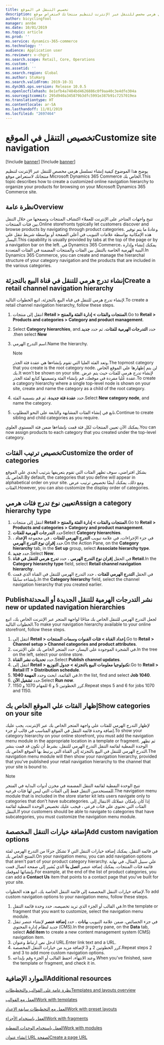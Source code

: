 ```yaml
---
title: تخصيص التنقل في الموقع
description: يوضح هذا الموضوع كيفية إنشاء تسلسل هرمي مخصص للتنقل عبر الإنترنت لتنظيم منتجاتك لاستعراض موقع Microsoft Dynamics 365 Commerce الخاص بك.
author: bicyclingfool
manager: annbe
ms.date: 10/01/2019
ms.topic: article
ms.prod: ''
ms.service: dynamics-365-commerce
ms.technology: ''
audience: Application user
ms.reviewer: v-chgri
ms.search.scope: Retail, Core, Operations
ms.custom: ''
ms.assetid: ''
ms.search.region: Global
ms.author: StuHarg
ms.search.validFrom: 2019-10-31
ms.dyn365.ops.version: Release 10.0.5
ms.openlocfilehash: 8e1efb4a7484bd4626886c0f9aa40c3e4dfe304a
ms.sourcegitcommit: 295d940a345879b3dfc5991e387b91c7257019ea
ms.translationtype: HT
ms.contentlocale: ar-SA
ms.lasthandoff: 11/01/2019
ms.locfileid: "2697464"
---
```

# <a name="customize-site-navigation"></a><span data-ttu-id="42330-103">تخصيص التنقل في الموقع</span><span class="sxs-lookup"><span data-stu-id="42330-103">Customize site navigation</span></span>

[!include [banner](includes/preview-banner.md)]
[!include [banner](includes/banner.md)]

<span data-ttu-id="42330-104">يوضح هذا الموضوع كيفية إنشاء تسلسل هرمي مخصص للتنقل عبر الإنترنت لتنظيم منتجاتك لاستعراض موقع Microsoft Dynamics 365 Commerce الخاص بك.</span><span class="sxs-lookup"><span data-stu-id="42330-104">This topic describes how to create a customized online navigation hierarchy to organize your products for browsing on your Microsoft Dynamics 365 Commerce site.</span></span>

## <a name="overview"></a><span data-ttu-id="42330-105">نظرة عامة</span><span class="sxs-lookup"><span data-stu-id="42330-105">Overview</span></span>

<span data-ttu-id="42330-106">تتيح واجهات المتاجر على الإنترنت للعملاء اكتشاف المنتجات وتصفحها من خلال التنقل بين فئات المنتجات.</span><span class="sxs-lookup"><span data-stu-id="42330-106">Online storefronts typically let customers discover and browse products by navigating through product categories.</span></span> <span data-ttu-id="42330-107">وعادةً ما يتم توفير هذه الإمكانية بواسطة علامات التبويب في أعلي الصفحة أو بواسطة شريط تنقل علي اليسار.</span><span class="sxs-lookup"><span data-stu-id="42330-107">This capability is usually provided by tabs at the top of the page or by a navigation bar on the left.</span></span> <span data-ttu-id="42330-108">في Dynamics 365 Commerce، يمكنك إنشاء وإدارة البنية الهرمية الخاصة بالتنقل بين الفئات والمنتجات المضمنة في الفئات المتعددة.</span><span class="sxs-lookup"><span data-stu-id="42330-108">In Dynamics 365 Commerce, you can create and manage the hierarchal structure of your category navigation and the products that are included in the various categories.</span></span>

## <a name="create-a-retail-channel-navigation-hierarchy"></a><span data-ttu-id="42330-109">إنشاء تدرج هرمي للتنقل في قناة البيع بالتجزئة</span><span class="sxs-lookup"><span data-stu-id="42330-109">Create a retail channel navigation hierarchy</span></span>

<span data-ttu-id="42330-110">لإنشاء تدرج هرمي للتنقل في قناه البيع بالتجزئة، اتبع الخطوات التالية.</span><span class="sxs-lookup"><span data-stu-id="42330-110">To create a retail channel navigation hierarchy, follow these steps.</span></span>

1. <span data-ttu-id="42330-111">انتقل إلى منتجات **Retail \> المنتجات والفئات \> إدارة الفئة والمنتج**.</span><span class="sxs-lookup"><span data-stu-id="42330-111">Go to **Retail \> Products and categories \> Category and product management**.</span></span>
1. <span data-ttu-id="42330-112">حدد **‏‫التدرجات الهرمية للفئات**، ثم حدد **جديد**.</span><span class="sxs-lookup"><span data-stu-id="42330-112">Select **Category hierarchies**, and then select **New**.</span></span>
1. <span data-ttu-id="42330-113">اسم التدرج الهرمي.</span><span class="sxs-lookup"><span data-stu-id="42330-113">Name the hierarchy.</span></span>

    > [!NOTE]
    > <span data-ttu-id="42330-114">وتعد الفئة العليا التي تقوم بإنشاءها هي عقدة فئة الجذر.</span><span class="sxs-lookup"><span data-stu-id="42330-114">The topmost category that you create is the root category node.</span></span> <span data-ttu-id="42330-115">لن يتم إظهارها علي الموقع الخاص بك.</span><span class="sxs-lookup"><span data-stu-id="42330-115">It won't be shown on your site.</span></span> <span data-ttu-id="42330-116">لإنشاء تدرج هرمي للفئات حيث يتم عرض عقدة عُليا مفردة في موقعك، قم بإنشاء الفئة وتسميتها كتابع لفئة الجذر.</span><span class="sxs-lookup"><span data-stu-id="42330-116">To create a category hierarchy where a single top-level node is shown on your site, create and name the category as a child of the root category.</span></span>

1. <span data-ttu-id="42330-117">حدد **عقدة فئة جديدة**، ثم قم بتسمية الفئة.</span><span class="sxs-lookup"><span data-stu-id="42330-117">Select **New category node**, and name the category.</span></span>
1. <span data-ttu-id="42330-118">تابع في إنشاء الفئات المشابهة والتابعة على النحو المطلوب.</span><span class="sxs-lookup"><span data-stu-id="42330-118">Continue to create sibling and child categories as you require.</span></span>

<span data-ttu-id="42330-119">يمكنك الآن تعيين المنتجات لكل فئة قمت بإنشاءها ضمن فئة المستوي العلوي.</span><span class="sxs-lookup"><span data-stu-id="42330-119">You can now assign products to each category that you created under the top-level category.</span></span>

## <a name="customize-the-order-of-categories"></a><span data-ttu-id="42330-120">تخصيص ترتيب الفئات</span><span class="sxs-lookup"><span data-stu-id="42330-120">Customize the order of categories</span></span>

<span data-ttu-id="42330-121">بشكل افتراضي، سوف تظهر الفئات التي تقوم بتعريفها بترتيب أبجدي علي الموقع الخاص بك.</span><span class="sxs-lookup"><span data-stu-id="42330-121">By default, the categories that you define will appear in alphabetical order on your site.</span></span> <span data-ttu-id="42330-122">ومع ذلك، يمكنك أيضًا تخصيص ترتيب عرض الفئات.</span><span class="sxs-lookup"><span data-stu-id="42330-122">However, you can also customize the display order of categories.</span></span>

## <a name="assign-a-category-hierarchy-type"></a><span data-ttu-id="42330-123">تعيين نوع تدرج فئات هرمي</span><span class="sxs-lookup"><span data-stu-id="42330-123">Assign a category hierarchy type</span></span>

1. <span data-ttu-id="42330-124">انتقل إلى منتجات **Retail \> المنتجات والفئات \> إدارة الفئة والمنتج**.</span><span class="sxs-lookup"><span data-stu-id="42330-124">Go to **Retail \> Products and categories \> Category and product management**.</span></span>
1. <span data-ttu-id="42330-125">حدد **التدرجات الهرمية للفئات**</span><span class="sxs-lookup"><span data-stu-id="42330-125">Select **Category hierarchies**.</span></span>
1. <span data-ttu-id="42330-126">في جزء الإجراءات، في علامة تبويب **التدرج الهرمي للفئات** ، في مجموعة **الإعداد‬** ، حدد **إقران نوع التدرج الهرمي**.</span><span class="sxs-lookup"><span data-stu-id="42330-126">On the Action Pane, on the **Category hierarchy** tab, in the **Set up** group, select **Associate hierarchy type**.</span></span>
1. <span data-ttu-id="42330-127">حدد **جديد**.</span><span class="sxs-lookup"><span data-stu-id="42330-127">Select **New**.</span></span>
1. <span data-ttu-id="42330-128">في الحقل **إقران نوع التدرج الهرمي** ، حدد **تدرج هرمي للتنقل في قناة Retail**.</span><span class="sxs-lookup"><span data-stu-id="42330-128">In the **Category hierarchy type** field, select **Retail channel navigation hierarchy**.</span></span>
1. <span data-ttu-id="42330-129">في الحقل **التدرج الهرمي للفئات** ، حدد التدرج الهرمي للتنقل في القناة‬ الذي قمت بإنشاءه سابقًا.</span><span class="sxs-lookup"><span data-stu-id="42330-129">In the **Category hierarchy** field, select the channel navigation hierarchy that you created earlier.</span></span>

## <a name="publish-new-or-updated-navigation-hierarchies"></a><span data-ttu-id="42330-130">نشر ‏‫التدرجات الهرمية للتنقل الجديدة أو المحدثة</span><span class="sxs-lookup"><span data-stu-id="42330-130">Publish new or updated navigation hierarchies</span></span>

<span data-ttu-id="42330-131">لجعل التدرج الهرمي للتنقل الخاص بك متاحًا لواجهة المتجر عبر الإنترنت الخاص بك، اتبع الخطوات التالية.</span><span class="sxs-lookup"><span data-stu-id="42330-131">To make your navigation hierarchy available to your online storefront, follow these steps.</span></span>

1. <span data-ttu-id="42330-132">انتقل إلي **Retail \> إعداد القناة \> فئات القنوات وسمات المنتجات**.</span><span class="sxs-lookup"><span data-stu-id="42330-132">Go to **Retail \> Channel setup \> Channel categories and product attributes**.</span></span>
1. <span data-ttu-id="42330-133">في الشجرة الموجودة علي اليسار، حدد المتجر الخاص بك علي الإنترنت.</span><span class="sxs-lookup"><span data-stu-id="42330-133">In the tree on the left, select your online store.</span></span>
1. <span data-ttu-id="42330-134">حدد **تحديثات نشر القناة**.</span><span class="sxs-lookup"><span data-stu-id="42330-134">Select **Publish channel updates**.</span></span>
1. <span data-ttu-id="42330-135">انتقل إلى **Retail \> تكنولوجيا معلومات البيع بالتجزئة \> جدول التوزيع**.</span><span class="sxs-lookup"><span data-stu-id="42330-135">Go to **Retail \> Retail IT \> Distribution schedule**.</span></span>
1. <span data-ttu-id="42330-136">في القائمة، ابحث وحدد **المهمة 1040**.</span><span class="sxs-lookup"><span data-stu-id="42330-136">In the list, find and select **Job 1040**.</span></span>
1. <span data-ttu-id="42330-137">حدد **تشغيل الآن**.</span><span class="sxs-lookup"><span data-stu-id="42330-137">Select **Run now**.</span></span>
1. <span data-ttu-id="42330-138">كرر الخطوتين 5 و 6 للمهام 1070 و 1150.</span><span class="sxs-lookup"><span data-stu-id="42330-138">Repeat steps 5 and 6 for jobs 1070 and 1150.</span></span>

## <a name="show-categories-on-your-site"></a><span data-ttu-id="42330-139">إظهار الفئات علي الموقع الخاص بك</span><span class="sxs-lookup"><span data-stu-id="42330-139">Show categories on your site</span></span>

<span data-ttu-id="42330-140">لإظهار التدرج الهرمي للفئات علي واجهة المتجر الخاص بك عبر الإنترنت، يجب عليك إضافة وحدة قائمة التنقل في الموقع المناسب في قالب أو جزء.</span><span class="sxs-lookup"><span data-stu-id="42330-140">To show your category hierarchy on your online storefront, you must add the navigation menu module in the appropriate location in a template or fragment.</span></span> <span data-ttu-id="42330-141">ثم تظهر الوحدة النمطية لقائمة التنقل التدرج الهرمي للتنقل، بشرط أن تكون قد قمت بنشر التدرج الهرمي للتنقل في البيع بالتجزئة إلى القناة التي يرتبط بها الموقع الخاص بك.</span><span class="sxs-lookup"><span data-stu-id="42330-141">The navigation menu module will then show your navigation hierarchy, provided that you've published your retail navigation hierarchy to the channel that your site is bound to.</span></span>

> [!NOTE]
> <span data-ttu-id="42330-142">تتيح الوحدة النمطية لقائمة التنقل المضمنة في مخزن أدوات البداية في المتجر للمستخدمين التنقل فقط إلى الفئات التي ليس لها فئات فرعية.</span><span class="sxs-lookup"><span data-stu-id="42330-142">The navigation menu module that is included in the store starter kit lets users navigate only to categories that don't have subcategories.</span></span> <span data-ttu-id="42330-143">إذا كان بإمكان عملائك الانتقال إلى الفئات التي تحتوي على فئات فرعي ، فيجب عليك تخصيص الوحدة النمطية لقائمة التنقل.</span><span class="sxs-lookup"><span data-stu-id="42330-143">If your customers should be able to navigate to categories that have subcategories, you must customize the navigation menu module.</span></span>

## <a name="add-custom-navigation-options"></a><span data-ttu-id="42330-144">إضافة خيارات التنقل المخصصة</span><span class="sxs-lookup"><span data-stu-id="42330-144">Add custom navigation options</span></span>

<span data-ttu-id="42330-145">في قائمة التنقل، يمكنك إضافة خيارات التنقل التي لا تشكل جزءًا من التدرج الهرمي لفئة المنتج الخاص بك.</span><span class="sxs-lookup"><span data-stu-id="42330-145">On your navigation menu, you can add navigation options that aren't part of your product category hierarchy.</span></span> <span data-ttu-id="42330-146">علي سبيل المثال، في نهاية قائمة فئات المنتجات، يمكنك إضافة عنصر **اتصل بنا** الذي يُشير إلى صفحة اتصال قمت بإنشائها لموقعك.</span><span class="sxs-lookup"><span data-stu-id="42330-146">For example, at the end of the list of product categories, you can add a **Contact Us** item that points to a contact page that you've built for your site.</span></span>

<span data-ttu-id="42330-147">لإضافة خيارات التنقل المخصصة إلى قائمة التنقل الخاصة بك، اتبع هذه الخطوات.</span><span class="sxs-lookup"><span data-stu-id="42330-147">To add custom navigation options to your navigation menu, follow these steps.</span></span>

1. <span data-ttu-id="42330-148">في القالب أو الجزء الذي تريد تخصيصه، حدد وحدة قائمة التنقل.</span><span class="sxs-lookup"><span data-stu-id="42330-148">In the template or fragment that you want to customize, select the navigation menu module.</span></span>
1. <span data-ttu-id="42330-149">في جزء الخصائص، ضمن علامة التبويب **بيانات** ، حدد **إضافة عنصر** لإنشاء عنصر تنقل جديد لنظام إدارة المحتوي (CMS).</span><span class="sxs-lookup"><span data-stu-id="42330-149">In the property pane, on the **Data** tab, select **Add item** to create a new content management system (CMS) navigation item.</span></span>
1. <span data-ttu-id="42330-150">ادخل نص ارتباط وعنوان URL.</span><span class="sxs-lookup"><span data-stu-id="42330-150">Enter link text and a URL.</span></span>
1. <span data-ttu-id="42330-151">كرر الخطوتين 2 و 3 لإضافة مزيد من خيارات التنقل المخصصة.</span><span class="sxs-lookup"><span data-stu-id="42330-151">Repeat steps 2 and 3 to add more custom navigation options.</span></span>
1. <span data-ttu-id="42330-152">وعند الانتهاء، احفظ القالب أو الجزء وقم بإيداعه.</span><span class="sxs-lookup"><span data-stu-id="42330-152">When you've finished, save the template or fragment, and check it in.</span></span>

## <a name="additional-resources"></a><span data-ttu-id="42330-153">الموارد الإضافية</span><span class="sxs-lookup"><span data-stu-id="42330-153">Additional resources</span></span>

[<span data-ttu-id="42330-154">نظرة عامة على القوالب والتخطيطات</span><span class="sxs-lookup"><span data-stu-id="42330-154">Templates and layouts overview</span></span>](templates-layouts-overview.md)

[<span data-ttu-id="42330-155">العمل مع القوالب</span><span class="sxs-lookup"><span data-stu-id="42330-155">Work with templates</span></span>](work-with-templates.md)

[<span data-ttu-id="42330-156">العمل مع التخطيطات سابقة الإعداد</span><span class="sxs-lookup"><span data-stu-id="42330-156">Work with preset layouts</span></span>](work-with-layouts.md)

[<span data-ttu-id="42330-157">العمل باستخدام الأجزاء</span><span class="sxs-lookup"><span data-stu-id="42330-157">Work with fragments</span></span>](work-with-fragments.md)

[<span data-ttu-id="42330-158">العمل باستخدام الوحدات النمطية</span><span class="sxs-lookup"><span data-stu-id="42330-158">Work with modules</span></span>](work-with-modules.md)

[<span data-ttu-id="42330-159">إنشاء عنوان URL لصفحة</span><span class="sxs-lookup"><span data-stu-id="42330-159">Create a page URL</span></span>](create-page-url.md)
